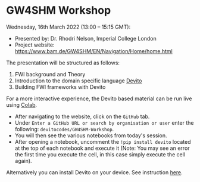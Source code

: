 # GW4SHM Workshop

Wednesday, 16th March 2022 (13:00 – 15:15 GMT):

* Presented by: Dr. Rhodri Nelson, Imperial College London
* Project website: https://www.bam.de/GW4SHM/EN/Navigation/Home/home.html

The presentation will be structured as follows:
1. FWI background and Theory
2. Introduction to the domain specific language [Devito](https://www.devitoproject.org/)
3. Building FWI frameworks with Devito

For a more interactive experience, the Devito based material can be run live using [Colab](https://colab.research.google.com).
- After navigating to the website, click on the `GitHub` tab.
- Under `Enter a GitHub URL or search by organisation or user` enter the following: `devitocodes/GW4SHM-Workshop`.
- You will then see the various notebooks from today's session.
- After opening a notebook, uncomment the `!pip install devito` located at the top of each notebook and execute it (Note: You may see an error the first time you execute the cell, in this case simply execute the cell again).

Alternatively you can install Devito on your device. See instruction [here](https://www.devitoproject.org/devito/download.html).

